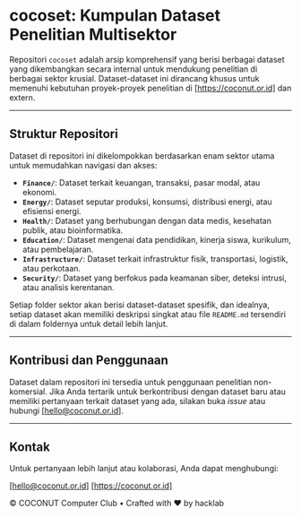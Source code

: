 # cocoset: Kumpulan Dataset Penelitian Multisektor

Repositori `cocoset` adalah arsip komprehensif yang berisi berbagai dataset yang dikembangkan secara internal untuk mendukung penelitian di berbagai sektor krusial. Dataset-dataset ini dirancang khusus untuk memenuhi kebutuhan proyek-proyek penelitian di [https://coconut.or.id] dan extern.

---

## Struktur Repositori

Dataset di repositori ini dikelompokkan berdasarkan enam sektor utama untuk memudahkan navigasi dan akses:

* **`Finance/`**: Dataset terkait keuangan, transaksi, pasar modal, atau ekonomi.
* **`Energy/`**: Dataset seputar produksi, konsumsi, distribusi energi, atau efisiensi energi.
* **`Health/`**: Dataset yang berhubungan dengan data medis, kesehatan publik, atau bioinformatika.
* **`Education/`**: Dataset mengenai data pendidikan, kinerja siswa, kurikulum, atau pembelajaran.
* **`Infrastructure/`**: Dataset terkait infrastruktur fisik, transportasi, logistik, atau perkotaan.
* **`Security/`**: Dataset yang berfokus pada keamanan siber, deteksi intrusi, atau analisis kerentanan.

Setiap folder sektor akan berisi dataset-dataset spesifik, dan idealnya, setiap dataset akan memiliki deskripsi singkat atau file `README.md` tersendiri di dalam foldernya untuk detail lebih lanjut.

---

## Kontribusi dan Penggunaan

Dataset dalam repositori ini tersedia untuk penggunaan penelitian non-komersial. Jika Anda tertarik untuk berkontribusi dengan dataset baru atau memiliki pertanyaan terkait dataset yang ada, silakan buka *issue* atau hubungi [hello@coconut.or.id].

---


## Kontak

Untuk pertanyaan lebih lanjut atau kolaborasi, Anda dapat menghubungi:

[hello@coconut.or.id]
[https://coconut.or.id]

© COCONUT Computer Club • Crafted with ❤️ by hacklab
